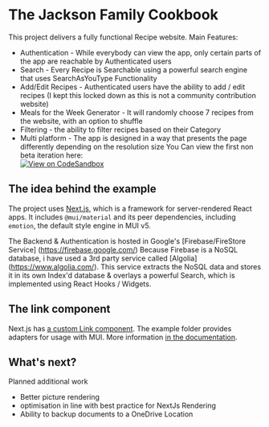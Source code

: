 # The Jackson Family Cookbook
This project delivers a fully functional Recipe website.
Main Features:
- Authentication - While everybody can view the app, only certain parts of the app are reachable by Authenticated users
- Search - Every Recipe is Searchable using a powerful search engine that uses SearchAsYouType Functionality
- Add/Edit Recipes - Authenticated users have the ability to add / edit recipes (I kept this locked down as this is not a community contribution website)
- Meals for the Week Generator - It will randomly choose 7 recipes from the website, with an option to shuffle
- Filtering - the ability to filter recipes based on their Category
- Multi platform - The app is designed in a way that presents the page differently depending on the resolution size 
You Can view the first non beta iteration here:  
[![View on CodeSandbox](https://codesandbox.io/static/img/play-codesandbox.svg)](https://codesandbox.io/s/the-jackson-cookbook-c8cgvm)

## The idea behind the example

The project uses [Next.js](https://github.com/vercel/next.js), which is a framework for server-rendered React apps.
It includes `@mui/material` and its peer dependencies, including `emotion`, the default style engine in MUI v5.

The Backend & Authentication is hosted in Google's [Firebase/FireStore Service] (https://firebase.google.com/)
Because Firebase is a NoSQL database, i have used a 3rd party service called [Algolia] (https://www.algolia.com/). This service extracts the NoSQL data and stores it in its own Index'd database & overlays a powerful Search, which is implemented using React Hooks / Widgets.

## The link component

Next.js has [a custom Link component](https://nextjs.org/docs/api-reference/next/link).
The example folder provides adapters for usage with MUI.
More information [in the documentation](https://mui.com/guides/routing/#next-js).

## What's next?

<!-- #default-branch-switch -->
Planned additional work
- Better picture rendering
- optimisation in line with best practice for NextJs Rendering
- Ability to backup documents to a OneDrive Location
